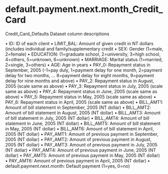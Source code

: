 # default.payment.next.month_Credit_Card
Credit_Card_Defaults
Dataset column descriptions

•	ID: ID of each client
•	LIMIT_BAL: Amount of given credit in NT dollars (includes individual and family/supplementary credit
•	SEX: Gender (1=male, 2=female)
•	EDUCATION: (1=graduate school, 2=university, 3=high school, 4=others, 5=unknown, 6=unknown)
•	MARRIAGE: Marital status (1=married, 2=single, 3=others)
•	AGE: Age in years
•	PAY_0: Repayment status in September, 2005 (-1=pay duly, 1=payment delay for one month, 2=payment delay for two months, ... 8=payment delay for eight months, 9=payment delay for nine months and above)
•	PAY_2: Repayment status in August, 2005 (scale same as above)
•	PAY_3: Repayment status in July, 2005 (scale same as above)
•	PAY_4: Repayment status in June, 2005 (scale same as above)
•	PAY_5: Repayment status in May, 2005 (scale same as above)
•	PAY_6: Repayment status in April, 2005 (scale same as above)
•	BILL_AMT1: Amount of bill statement in September, 2005 (NT dollar)
•	BILL_AMT2: Amount of bill statement in August, 2005 (NT dollar)
•	BILL_AMT3: Amount of bill statement in July, 2005 (NT dollar)
•	BILL_AMT4: Amount of bill statement in June, 2005 (NT dollar)
•	BILL_AMT5: Amount of bill statement in May, 2005 (NT dollar)
•	BILL_AMT6: Amount of bill statement in April, 2005 (NT dollar)
•	PAY_AMT1: Amount of previous payment in September, 2005 (NT dollar)
•	PAY_AMT2: Amount of previous payment in August, 2005 (NT dollar)
•	PAY_AMT3: Amount of previous payment in July, 2005 (NT dollar)
•	PAY_AMT4: Amount of previous payment in June, 2005 (NT dollar)
•	PAY_AMT5: Amount of previous payment in May, 2005 (NT dollar)
•	PAY_AMT6: Amount of previous payment in April, 2005 (NT dollar)
•	default.payment.next.month: Default payment (1=yes, 0=no)
